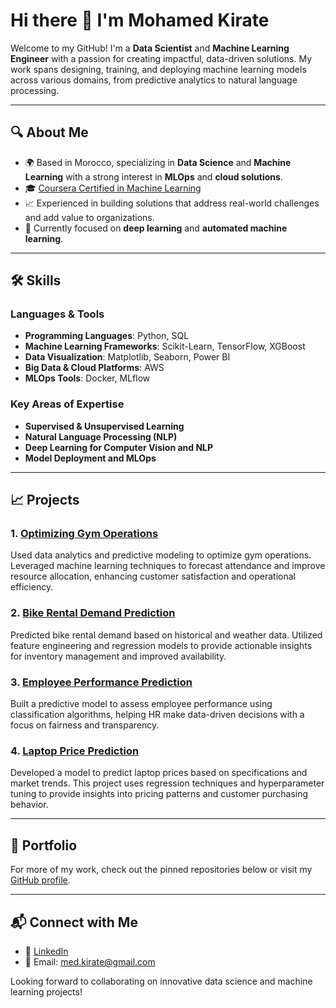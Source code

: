 # Hi there 👋 I'm Mohamed Kirate

Welcome to my GitHub! I'm a **Data Scientist** and **Machine Learning Engineer** with a passion for creating impactful, data-driven solutions. My work spans designing, training, and deploying machine learning models across various domains, from predictive analytics to natural language processing.

---

## 🔍 About Me
- 🌍 Based in Morocco, specializing in **Data Science** and **Machine Learning** with a strong interest in **MLOps** and **cloud solutions**.
- 🎓 [Coursera Certified in Machine Learning](https://www.coursera.org/account/accomplishments/specialization/Y7X56HPMHUCZ)
- 📈 Experienced in building solutions that address real-world challenges and add value to organizations.
- 🌱 Currently focused on **deep learning** and **automated machine learning**.

---

## 🛠️ Skills

### Languages & Tools
- **Programming Languages**: Python, SQL
- **Machine Learning Frameworks**: Scikit-Learn, TensorFlow, XGBoost
- **Data Visualization**: Matplotlib, Seaborn, Power BI
- **Big Data & Cloud Platforms**: AWS
- **MLOps Tools**: Docker, MLflow

### Key Areas of Expertise
- **Supervised & Unsupervised Learning**
- **Natural Language Processing (NLP)**
- **Deep Learning for Computer Vision and NLP**
- **Model Deployment and MLOps**

---

## 📈 Projects

### 1. [Optimizing Gym Operations](https://github.com/MohamedKirate/Optimizing-Gym-Operations)
Used data analytics and predictive modeling to optimize gym operations. Leveraged machine learning techniques to forecast attendance and improve resource allocation, enhancing customer satisfaction and operational efficiency.

### 2. [Bike Rental Demand Prediction](https://github.com/MohamedKirate/bikes-rent-data-science)
Predicted bike rental demand based on historical and weather data. Utilized feature engineering and regression models to provide actionable insights for inventory management and improved availability.

### 3. [Employee Performance Prediction](https://github.com/MohamedKirate/Employee_Performance_Predict)
Built a predictive model to assess employee performance using classification algorithms, helping HR make data-driven decisions with a focus on fairness and transparency.

### 4. [Laptop Price Prediction](https://github.com/MohamedKirate/laptop_price)
Developed a model to predict laptop prices based on specifications and market trends. This project uses regression techniques and hyperparameter tuning to provide insights into pricing patterns and customer purchasing behavior.

---

## 📂 Portfolio

For more of my work, check out the pinned repositories below or visit my [GitHub profile](https://github.com/MohamedKirate).

---

## 📬 Connect with Me
- 💼 [LinkedIn](https://www.linkedin.com/in/mohamed-kirate/)
- 📧 Email: [med.kirate@gmail.com](mailto:med.kirate@gmail.com)

Looking forward to collaborating on innovative data science and machine learning projects!

